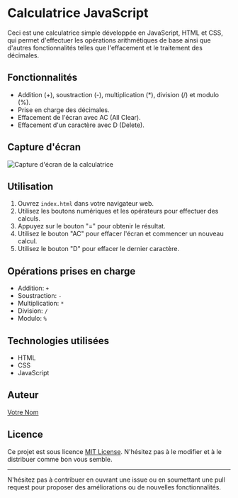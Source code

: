 # Calculatrice JavaScript

Ceci est une calculatrice simple développée en JavaScript, HTML et CSS, qui permet d'effectuer les opérations arithmétiques de base ainsi que d'autres fonctionnalités telles que l'effacement et le traitement des décimales.

## Fonctionnalités

- Addition (+), soustraction (-), multiplication (*), division (/) et modulo (%).
- Prise en charge des décimales.
- Effacement de l'écran avec AC (All Clear).
- Effacement d'un caractère avec D (Delete).

## Capture d'écran

![Capture d'écran de la calculatrice](screenshot.png)

## Utilisation

1. Ouvrez `index.html` dans votre navigateur web.
2. Utilisez les boutons numériques et les opérateurs pour effectuer des calculs.
3. Appuyez sur le bouton "=" pour obtenir le résultat.
4. Utilisez le bouton "AC" pour effacer l'écran et commencer un nouveau calcul.
5. Utilisez le bouton "D" pour effacer le dernier caractère.

## Opérations prises en charge

- Addition: `+`
- Soustraction: `-`
- Multiplication: `*`
- Division: `/`
- Modulo: `%`

## Technologies utilisées

- HTML
- CSS
- JavaScript

## Auteur

[Votre Nom](https://github.com/votre-utilisateur)

## Licence

Ce projet est sous licence [MIT License](LICENSE). N'hésitez pas à le modifier et à le distribuer comme bon vous semble.

---

N'hésitez pas à contribuer en ouvrant une issue ou en soumettant une pull request pour proposer des améliorations ou de nouvelles fonctionnalités.
